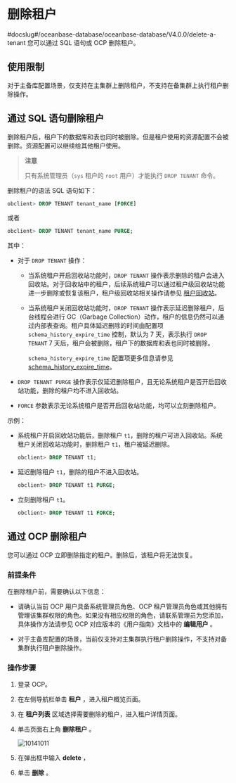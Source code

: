 # 删除租户
#docslug#/oceanbase-database/oceanbase-database/V4.0.0/delete-a-tenant
您可以通过 SQL 语句或 OCP 删除租户。

## 使用限制

对于主备库配置场景，仅支持在主集群上删除租户，不支持在备集群上执行租户删除操作。

## 通过 SQL 语句删除租户

删除租户后，租户下的数据库和表也同时被删除。但是租户使用的资源配置不会被删除。资源配置可以继续给其他租户使用。

>**注意**
>
>只有系统管理员（`sys` 租户的 `root` 用户）才能执行 `DROP TENANT` 命令。

删除租户的语法 SQL 语句如下：

```sql
obclient> DROP TENANT tenant_name [FORCE]
```

或者

```sql
obclient> DROP TENANT tenant_name PURGE; 
```

其中：

* 对于 `DROP TENANT` 操作：

  * 当系统租户开启回收站功能时，`DROP TENANT` 操作表示删除的租户会进入回收站。对于回收站中的租户，后续系统租户可以通过租户级回收站功能进一步删除或恢复该租户，租户级回收站相关操作请参见 [租户回收站](../../../10.high-data-availability/1.flashback/3.tenant-recycle.md)。

  * 当系统租户关闭回收站功能时，`DROP TENANT` 操作表示延迟删除租户，后台线程会进行 GC（Garbage Collection）动作，租户的信息仍然可以通过内部表查询。租户具体延迟删除的时间由配置项 `schema_history_expire_time` 控制，默认为 7 天，表示执行 `DROP TENANT` 7 天后，租户会被删除，租户下的数据库和表也同时被删除。

    `schema_history_expire_time` 配置项更多信息请参见 [schema_history_expire_time](../../../13.system-reference/1.reference-mysql-mode/3.system-configuration-items-1/3.cluster-level-configuration-items-1/180.schema_history_expire_time-1-2-3.md)。

* `DROP TENANT PURGE` 操作表示仅延迟删除租户，且无论系统租户是否开启回收站功能，删除的租户均不进入回收站。

* `FORCE` 参数表示无论系统租户是否开启回收站功能，均可以立刻删除租户。

示例：

* 系统租户开启回收站功能后，删除租户 `t1`，删除的租户可进入回收站。系统租户关闭回收站功能时，删除租户 `t1`，租户被延迟删除。

  ```sql
  obclient> DROP TENANT t1;
  ```

* 延迟删除租户 `t1`，删除的租户不进入回收站。

  ```sql
  obclient> DROP TENANT t1 PURGE;
  ```

* 立刻删除租户 `t1`。

  ```sql
  obclient> DROP TENANT t1 FORCE;
  ```

## 通过 OCP 删除租户

您可以通过 OCP 立即删除指定的租户。删除后，该租户将无法恢复。

### 前提条件

在删除租户前，需要确认以下信息：

* 请确认当前 OCP 用户具备系统管理员角色、OCP 租户管理员角色或其他拥有管理该集群权限的角色。如果没有相应权限的角色，请联系管理员为您添加，具体操作方法请参见 OCP 对应版本的《用户指南》文档中的 **编辑用户** 。

* 对于主备库配置的场景，当前仅支持对主集群执行租户删除操作，不支持对备集群执行租户删除操作。

### 操作步骤

1. 登录 OCP。

2. 在左侧导航栏单击 **租户** ，进入租户概览页面。

3. 在 **租户列表** 区域选择需要删除的租户，进入租户详情页面。

4. 单击页面右上角 **删除租户** 。

   ![10141011](https://help-static-aliyun-doc.aliyuncs.com/assets/img/zh-CN/1095987361/p338590.png)

5. 在弹出框中输入 **delete** ，

6. 单击 **删除** 。
